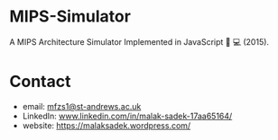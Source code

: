 # MIPS-Simulator
A MIPS Architecture Simulator Implemented in JavaScript 📐 💻 (2015).

# Contact

* email: mfzs1@st-andrews.ac.uk
* LinkedIn: www.linkedin.com/in/malak-sadek-17aa65164/
* website: https://malaksadek.wordpress.com/
